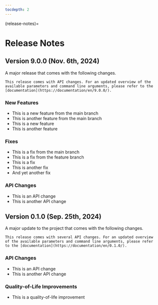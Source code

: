```yaml
---
tocdepth: 2
---
```


(release-notes)=

# Release Notes

## Version 9.0.0 (Nov. 6th, 2024)

A major release that comes with the following changes.

```{warning}
This release comes with API changes. For an updated overview of the available parameters and command line arguments, please refer to the [documentation](https://documentation/en/9.0.0/).
```

### New Features

- This is a new feature from the main branch
- This is another feature from the main branch
- This is a new feature
- This is another feature

### Fixes

- This is a fix from the main branch
- This is a fix from the feature branch
- This is a fix
- This is another fix
- And yet another fix

### API Changes

- This is an API change
- This is another API change

## Version 0.1.0 (Sep. 25th, 2024)

A major update to the project that comes with the following changes.

```{warning}
This release comes with several API changes. For an updated overview of the available parameters and command line arguments, please refer to the [documentation](https://documentation/en/0.1.0/).
```

### API Changes

- This is an API change
- This is another API change

### Quality-of-Life Improvements

- This is a quality-of-life improvement

